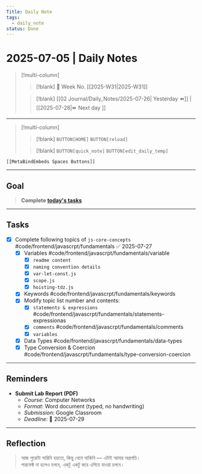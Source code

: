 ```yaml
---
Title: Daily Note
tags:
  - daily_note
status: Done
---
```


# 2025-07-05 | Daily Notes

> [!multi-column]
> 
>> [!blank]
>> 📅 Week No. [[2025-W31|2025-W31]]
>
>> [!blank]
>> [[02 Journal/Daily_Notes/2025-07-26| Yesterday ⏪]] |  [[2025-07-28|⏩ Next day ]]

---

> [!multi-column]
>
>> [!blank]
>> `BUTTON[HOME]` 
>> `BUTTON[reload]`
>
>> [!blank]
>> `BUTTON[quick_note]` 
>> `BUTTON[edit_daily_temp]` 
 
 ```meta-bind-embed
 [[MetaBindEmbeds Spaces Buttons]]
 ```

---

## Goal

> **Complete [today's tasks](#Tasks)**

---

## Tasks

- [x] Complete following topics of `js-core-concepts` #code/frontend/javascrpt/fundamentals ✅ 2025-07-27
   - [x] Variables #code/frontend/javascrpt/fundamentals/variable
	   - [x] `readme content`
	   - [x] `naming convention details`
	   - [x] `var-let-const.js`
	   - [x] `scope.js`
	   - [x] `hoisting-tdz.js`
   - [x] Keywords #code/frontend/javascrpt/fundamentals/keywords
   - [x] Modify topic list number and contents:
	   - [x] `statements & expressions` #code/frontend/javascrpt/fundamentals/statements-expressionas 
	   - [x] `comments` #code/frontend/javascrpt/fundamentals/comments
	   - [x] `variables` 
   - [x] Data Types #code/frontend/javascrpt/fundamentals/data-types
   - [x] Type Conversion & Coercion #code/frontend/javascrpt/fundamentals/type-conversion-coercion

---

## Reminders

-  **Submit Lab Report (PDF)**
   - _Course_: Computer Networks  
   - _Format_: Word document (typed, no handwriting)  
   - _Submission_: Google Classroom  
   - _Deadline_: 📅 2025-07-29

---

## Reflection

> আজ পুরোটা পারিনি হয়তো, কিন্তু থেমে থাকিনি — এটাই আমার অগ্রগতি।  
> পারফেক্ট না হলেও চলবে, একটু একটু করে এগিয়ে যাওয়া চলবে।